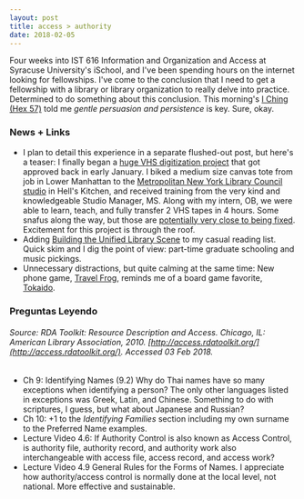 ```yaml
---
layout: post
title: access > authority
date: 2018-02-05
---
```


Four weeks into IST 616 Information and Organization and Access at Syracuse University's iSchool, and I've been spending hours on the internet looking for fellowships. I've come to the conclusion that I need to get a fellowship with a library or library organization to really delve into practice. Determined to do something about this conclusion. This morning's [I Ching (Hex 57)](https://en.wikipedia.org/wiki/List_of_hexagrams_of_the_I_Ching#Hexagram_57) told me _gentle persuasion and persistence_ is key. Sure, okay.

### News + Links
* I plan to detail this experience in a separate flushed-out post, but here's a teaser: I finally began a [huge VHS digitization project](https://twitter.com/snewyuen/status/950870344893632515) that got approved back in early January. I biked a medium size canvas tote from job in Lower Manhattan to the [Metropolitan New York Library Council studio](https://metro.org/services/599studio) in Hell's Kitchen, and received training from the very kind and knowledgeable Studio Manager, MS. Along with my intern, OB, we were able to learn, teach, and fully transfer 2 VHS tapes in 4 hours. Some snafus along the way, but those are [potentially very close to being fixed](https://github.com/amiaopensource/vrecord/issues/237). Excitement for this project is through the roof.
* Adding [Building the Unified Library Scene](https://unifiedlibraryscene.blogspot.com/) to my casual reading list. Quick skim and I dig the point of view: part-time graduate schooling and music pickings.
* Unnecessary distractions, but quite calming at the same time: New phone game, [Travel Frog](http://www.bbc.com/news/world-asia-china-42871181), reminds me of a board game favorite, [Tokaido](https://boardgamegeek.com/boardgame/123540/tokaido).


### Preguntas Leyendo
###### Source: _RDA Toolkit: Resource Description and Access_. Chicago, IL: American Library Association, 2010. [http://access.rdatoolkit.org/](http://access.rdatoolkit.org/). Accessed 03 Feb 2018.  

* Ch 9: Identifying Names (9.2) Why do Thai names have so many exceptions when identifying a person? The only other languages listed in exceptions was Greek, Latin, and Chinese. Something to do with scriptures, I guess, but what about Japanese and Russian?
* Ch 10: +1 to the _Identifying Families_ section including my own surname to the Preferred Name examples.
* Lecture Video 4.6: If Authority Control is also known as Access Control, is authority file, authority record, and authority work also interchangeable with access file, access record, and access work?
* Lecture Video 4.9 General Rules for the Forms of Names. I appreciate how authority/access control is normally done at the local level, not national. More effective and sustainable. 



